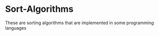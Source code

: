 # Sort-Algorithms
These are sorting algorithms that are implemented in some programming languages


